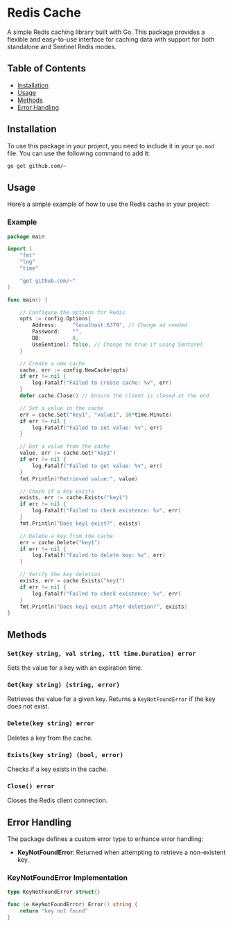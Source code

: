 # Redis Cache

A simple Redis caching library built with Go. This package provides a flexible and easy-to-use interface for caching data with support for both standalone and Sentinel Redis modes.

## Table of Contents

- [Installation](#installation)
- [Usage](#usage)
- [Methods](#methods)
- [Error Handling](#error-handling)

## Installation

To use this package in your project, you need to include it in your `go.mod` file. You can use the following command to add it:

```bash
go get github.com/~
```

## Usage

Here’s a simple example of how to use the Redis cache in your project:

### Example

```go
package main

import (
    "fmt"
    "log"
    "time"

    "get github.com/~"
)

func main() {

    // Configure the options for Redis
    opts := config.Options{
        Address:     "localhost:6379", // Change as needed
        Password:    "",
        DB:          0,
        UseSentinel: false, // Change to true if using Sentinel
    }

    // Create a new cache
    cache, err := config.NewCache(opts)
    if err != nil {
        log.Fatalf("Failed to create cache: %v", err)
    }
    defer cache.Close() // Ensure the client is closed at the end

    // Set a value in the cache
    err = cache.Set("key1", "value1", 10*time.Minute)
    if err != nil {
        log.Fatalf("Failed to set value: %v", err)
    }

    // Get a value from the cache
    value, err := cache.Get("key1")
    if err != nil {
        log.Fatalf("Failed to get value: %v", err)
    }
    fmt.Println("Retrieved value:", value)

    // Check if a key exists
    exists, err := cache.Exists("key1")
    if err != nil {
        log.Fatalf("Failed to check existence: %v", err)
    }
    fmt.Println("Does key1 exist?", exists)

    // Delete a key from the cache
    err = cache.Delete("key1")
    if err != nil {
        log.Fatalf("Failed to delete key: %v", err)
    }

    // Verify the key deletion
    exists, err = cache.Exists("key1")
    if err != nil {
        log.Fatalf("Failed to check existence: %v", err)
    }
    fmt.Println("Does key1 exist after deletion?", exists)
}

```

## Methods

### `Set(key string, val string, ttl time.Duration) error`
Sets the value for a key with an expiration time.

### `Get(key string) (string, error)`
Retrieves the value for a given key. Returns a `KeyNotFoundError` if the key does not exist.

### `Delete(key string) error`
Deletes a key from the cache.

### `Exists(key string) (bool, error)`
Checks if a key exists in the cache.

### `Close() error`
Closes the Redis client connection.


## Error Handling

The package defines a custom error type to enhance error handling:

- **KeyNotFoundError**: Returned when attempting to retrieve a non-existent key.

### KeyNotFoundError Implementation

```go
type KeyNotFoundError struct{}

func (e KeyNotFoundError) Error() string {
    return "key not found"
}